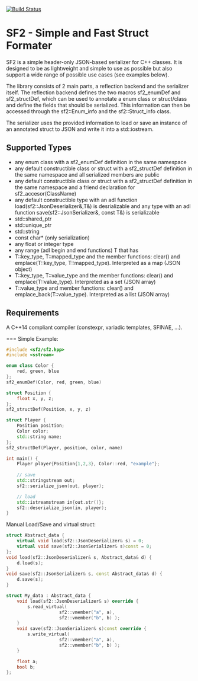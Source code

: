 [![Build Status](https://travis-ci.org/lowkey42/sf2.svg?branch=master)](https://travis-ci.org/lowkey42/sf2)

SF2 - Simple and Fast Struct Formater
===

SF2 is a simple header-only JSON-based serializer for C++ classes. It is designed to be as lightweight and simple to use as possible but also support a wide range of possible use cases (see examples below).

The library consists of 2 main parts, a reflection backend and the serializer itself. The reflection backend defines the two macros sf2_enumDef and sf2_structDef, which can be used to annotate a enum class or struct/class and define the fields that should be serialized. This information can then be accessed through the sf2::Enum_info and the sf2::Struct_info class.

The serializer uses the provided information to load or save an instance of an annotated struct to JSON and write it into a std::iostream.

## Supported Types
* any enum class with a sf2_enumDef definition in the same namespace
* any default constructible class or struct with a sf2_structDef definition in the same namespace and all serialized members are public
* any default constructible class or struct with a sf2_structDef definition in the same namespace and a friend declaration for sf2_accesor(ClassName)
* any default constructible type with an adl function load(sf2::JsonDeserializer&,T&) is desrializable and any type with an adl function save(sf2::JsonSerializer&, const T&) is serializable
* std::shared_ptr
* std::unique_ptr
* std::string
* const char* (only serialization)
* any float or integer type
* any range (adl begin and end functions) T that has
* T::key_type, T::mapped_type and the member functions: clear() and emplace(T::key_type, T::mapped_type).
Interpreted as a map (JSON object)
* T::key_type, T::value_type and the member functions: clear() and emplace(T::value_type).
Interpreted as a set (JSON array)
* T::value_type and member functions: clear() and emplace_back(T::value_type).
Interpreted as a list (JSON array)

## Requirements
A C++14 compliant compiler (constexpr, variadic templates, SFINAE, ...).

===
Simple Example:
``` cpp
#include <sf2/sf2.hpp>
#include <sstream>

enum class Color {
	red, green, blue
};
sf2_enumDef(Color, red, green, blue)

struct Position {
	float x, y, z;
};
sf2_structDef(Position, x, y, z)

struct Player {
	Position position;
	Color color;
	std::string name;
};
sf2_structDef(Player, position, color, name)

int main() {
	Player player{Position{1,2,3}, Color::red, "example"};
	
	// save
	std::stringstream out;
	sf2::serialize_json(out, player);

	// load
	std::istreamstream in{out.str()};
	sf2::deserialize_json(in, player);
}
```

Manual Load/Save and virtual struct:
``` cpp
struct Abstract_data {
	virtual void load(sf2::JsonDeserializer& s) = 0;
	virtual void save(sf2::JsonSerializer& s)const = 0;
};
void load(sf2::JsonDeserializer& s, Abstract_data& d) {
	d.load(s);
}
void save(sf2::JsonSerializer& s, const Abstract_data& d) {
	d.save(s);
}

struct My_data : Abstract_data {
	void load(sf2::JsonDeserializer& s) override {
		s.read_virtual(
		            sf2::vmember("a", a),
		            sf2::vmember("b", b) );
	}
	void save(sf2::JsonSerializer& s)const override {
		s.write_virtual(
		            sf2::vmember("a", a),
		            sf2::vmember("b", b) );
	}

	float a;
	bool b;
};
```


